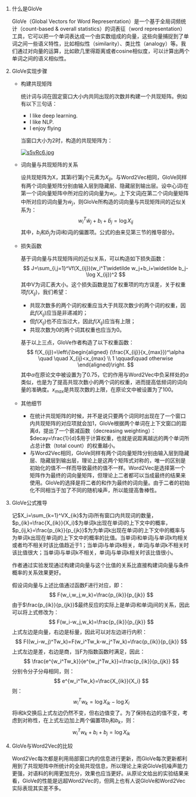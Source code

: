 1. 什么是GloVe

   GloVe（Global Vectors for Word Representation）是一个基于全局词频统计（count-based & overall statistics）的词表征（word representation）工具，它可以把一个单词表达成一个由实数组成的向量，这些向量捕捉到了单词之间一些语义特性，比如相似性（similarity）、类比性（analogy）等。我们通过对向量的运算，比如欧几里得距离或者cosine相似度，可以计算出两个单词之间的语义相似性。

2. GloVe实现步骤

   - 构建共现矩阵

     统计词与词在固定窗口大小内共同出现的次数并构建一个共现矩阵。例如有以下三句话：

     - I like deep learning.
     - I like NLP.
     - I enjoy flying

     当窗口大小为2时，构造的共现矩阵为：

     [![s5vRc6.jpg](https://s3.ax1x.com/2021/01/22/s5vRc6.jpg)](https://imgchr.com/i/s5vRc6)

   - 词向量与共现矩阵的关系

     设共现矩阵为X，其第i行第j个元素为$X_{ij}$。与Word2Vec相同，GloVe同样有两个词向量矩阵分别由输入层到隐藏层、隐藏层到输出层。设中心词i在第一个词向量矩阵中所对应的词向量为$w_i$，上下文词j在第二个词向量矩阵中所对应的词向量为$\widetilde w_j$，则GloVe所构造的词向量与共现矩阵间的近似关系为：
     $$
     w_i^T\widetilde w_j+b_i+\widetilde b_j=\log X_{ij}
     $$
     其中，$b_i$和$\widetilde b_j$为词i和词j的偏置项。公式的由来见第三节的推导部分。

   - 损失函数

     基于词向量与共现矩阵间的近似关系，可以构造如下损失函数：
     $$
     J=\sum_{i,j=1}^Vf(X_{ij})(w_i^T\widetilde w_j+b_i+\widetilde b_j-\log X_{ij})^2
     $$
     其中V为词汇表大小。这个损失函数是加了权重项的均方误差，关于权重项$f(X_{ij})$，我们希望：

     - 共现次数多的两个词的权重应当大于共现次数少的两个词的权重，因此$f(X_{ij})$应当是非递减的；
     - 但$f(X_{ij})$也不应当过大，因此$f(X_{ij})$应当有上限；
     - 共现次数为0的两个词其权重也应当为0。

     基于以上三点，GloVe作者构造了以下权重函数：
     $$
     f(X_{ij})=\left\{\begin{aligned}
     (\frac{X_{ij}}{x_{max}})^\alpha \quad \quad X_{ij}<x_{max}
     \\
     1 \qquad\quad otherwise
     \end{aligned}\right.
     $$
     其中$\alpha$在原论文中被设置为了0.75，它的作用与Word2Vec中负采样处的$\alpha$类似，也是为了提高共现次数小的两个词的权重，进而提高低频词的词向量的准确度。$x_{max}$是共现次数的上限，在原论文中被设置为了100。

   - 其他细节

     - 在统计共现矩阵的时候，并不是说只要两个词同时出现在了一个窗口内共现矩阵的对应项就会加1，GloVe根据两个单词在上下文窗口的距离d，提出了一个衰减函数（decreasing weighting）：$decay=\frac{1}{d}$用于计算权重，也就是说距离越远的两个单词所占总计数（total count）的权重越小。
     - 与Word2Vec相同，GloVe同样有两个词向量矩阵分别由输入层到隐藏层、隐藏层到输出层，理论上是这两个矩阵式对称的，唯一的区别是初始化的值不一样而导致最终的值不一样。Word2Vec是选择第一个矩阵作为最终的词向量矩阵，但理论上二者都可以当成最终的结果来使用。GloVe的选择是将二者的和作为最终的词向量。由于二者的初始化不同相当于加了不同的随机噪声，所以能提高鲁棒性。

3. GloVe公式推导

   记$X_i=\sum_{k=1}^VX_{ik}$为词i所有窗口内共现词的数量，$p_{ik}=\frac{X_{ik}}{X_i}$为单词k出现在单词i的上下文中的概率，$p_{ij,k}=\frac{p_{ik}}{p_{jk}}$为为单词k出现在单词i的上下文中的概率与为单词k出现在单词j的上下文中的概率的比值。当单词i和单词j与单词k均相关或者均不相关时该比值趋近于1；当单词i与单词k相关，单词j与单词k不相关时该比值很大；当单词i与单词k不相关，单词j与单词k相关时该比值很小。

   作者通过实验发现通过构建词向量与这个比值的关系比直接构建词向量与条件概率的关系效果更好。

   假设词向量与上述比值通过函数F进行对应，即：
   $$
   F(w_i,w_j,w_k)=\frac{p_{ik}}{p_{jk}}
   $$
   由于$\frac{p_{ik}}{p_{jk}}$最终反应的实际上是单词i和单词j间的关系，因此可以将上式修改为：
   $$
   F(w_i-w_j,w_k)=\frac{p_{ik}}{p_{jk}}
   $$
   上式左边是向量，右边是标量，因此可以对左边进行内积：
   $$
   F((w_i-w_j)^Tw_k)=F(w_i^Tw_k-w_j^Tw_k)=\frac{p_{ik}}{p_{jk}}
   $$
   上式左边是差，右边是商，当F为指数函数时满足，因此：
   $$
   \frac{e^{w_i^Tw_k}}{e^{w_j^Tw_k}}=\frac{p_{ik}}{p_{jk}}
   $$
   分别令分子分母相同，则：
   $$
   e^{w_i^Tw_k}=\frac{X_{ik}}{X_i}
   $$
   则：
   $$
   w_i^Tw_k=\log X_{ik}-\log X_i
   $$
   将i和k交换后上式左边仍然不变，但右边值变了。为了保持右边的值不变，考虑到对称性，在上式左边加上两个偏置项$b_i$和$b_k$，则：
   $$
   w_i^Tw_k+b_i+b_j=\log X_{ik}
   $$

4. GloVe与Word2Vec的比较

   Word2Vec每次都是利用局部窗口内的信息进行更新，而GloVe每次更新都利用到了共现矩阵中所统计的全局共现信息，所以理论上来说GloVe抗噪声能力更强，对语料的利用更加充分，效果也应当更好。从原论文给出的实验结果来看，GloVe的性能是远超Word2Vec的，但网上也有人说GloVe和Word2Vec实际表现其实差不多。
